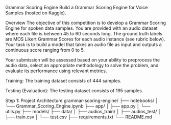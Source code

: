 Grammar Scoring Engine
Build a Grammar Scoring Engine for Voice Samples (hosted on Kaggle).

Overview
The objective of this competition is to develop a Grammar Scoring Engine for spoken data samples. You are provided with an audio dataset where each file is between 45 to 60 seconds long. The ground truth labels are MOS Likert Grammar Scores for each audio instance (see rubric below). Your task is to build a model that takes an audio file as input and outputs a continuous score ranging from 0 to 5.

Your submission will be assessed based on your ability to preprocess the audio data, select an appropriate methodology to solve the problem, and evaluate its performance using relevant metrics.

Training: The training dataset consists of 444 samples.

Testing (Evaluation): The testing dataset consists of 195 samples.

Step 1: Project Architecture
grammar-scoring-engine/
├── notebooks/
│ └── Grammar_Scoring_Engine.ipynb
├── app/
│ ├── app.py
│ └── utils.py
├── models/
├── data/
│ ├── audios_train/
│ ├── audios_test/
│ ├── train.csv
│ └── test.csv
├── requirements.txt
└── README.md
